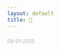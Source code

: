 ```yaml
---
layout: default
title: 👋
---
```


<div class="player" data-property="{videoURL:'g_ICWul5hqQ',
    containment:'body',
    useOnMobile: false,
    showControls: false,
    autoPlay: true,
    mute: false,
    startAt: 0,
    showYTLogo: false,
    opacity: 1}"></div>

<p></p>
<p style="opacity: 0.35;font-size: 0.8em;margin-top:20px">
08-01-2025
</p>